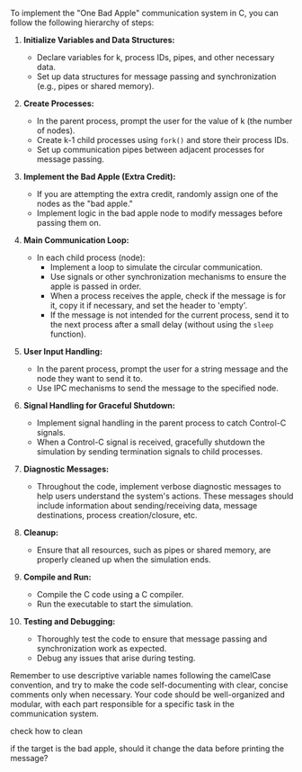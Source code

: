 To implement the "One Bad Apple" communication system in C, you can follow the following hierarchy of steps:

1. **Initialize Variables and Data Structures:**

   - Declare variables for k, process IDs, pipes, and other necessary data.
   - Set up data structures for message passing and synchronization (e.g., pipes or shared memory).

2. **Create Processes:**

   - In the parent process, prompt the user for the value of k (the number of nodes).
   - Create k-1 child processes using `fork()` and store their process IDs.
   - Set up communication pipes between adjacent processes for message passing.

3. **Implement the Bad Apple (Extra Credit):**

   - If you are attempting the extra credit, randomly assign one of the nodes as the "bad apple."
   - Implement logic in the bad apple node to modify messages before passing them on.

4. **Main Communication Loop:**

   - In each child process (node):
     - Implement a loop to simulate the circular communication.
     - Use signals or other synchronization mechanisms to ensure the apple is passed in order.
     - When a process receives the apple, check if the message is for it, copy it if necessary, and set the header to 'empty'.
     - If the message is not intended for the current process, send it to the next process after a small delay (without using the `sleep` function).

5. **User Input Handling:**

   - In the parent process, prompt the user for a string message and the node they want to send it to.
   - Use IPC mechanisms to send the message to the specified node.

6. **Signal Handling for Graceful Shutdown:**

   - Implement signal handling in the parent process to catch Control-C signals.
   - When a Control-C signal is received, gracefully shutdown the simulation by sending termination signals to child processes.

7. **Diagnostic Messages:**

   - Throughout the code, implement verbose diagnostic messages to help users understand the system's actions. These messages should include information about sending/receiving data, message destinations, process creation/closure, etc.

8. **Cleanup:**

   - Ensure that all resources, such as pipes or shared memory, are properly cleaned up when the simulation ends.

9. **Compile and Run:**

   - Compile the C code using a C compiler.
   - Run the executable to start the simulation.

10. **Testing and Debugging:**
    - Thoroughly test the code to ensure that message passing and synchronization work as expected.
    - Debug any issues that arise during testing.

Remember to use descriptive variable names following the camelCase convention, and try to make the code self-documenting with clear, concise comments only when necessary. Your code should be well-organized and modular, with each part responsible for a specific task in the communication system.

check how to clean

if the target is the bad apple, should it change the data before printing the message?